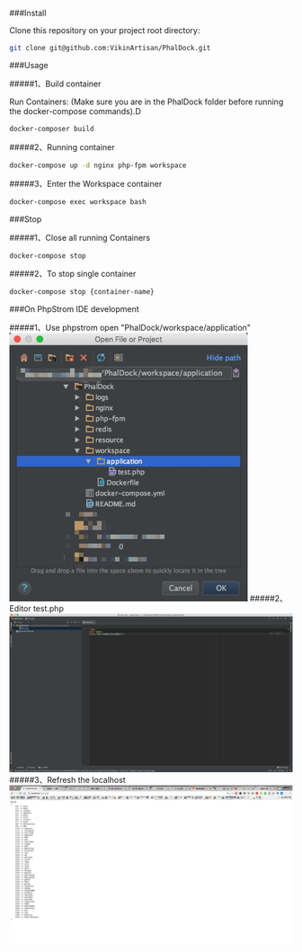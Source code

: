 ###Install

Clone this repository on your project root directory:

```bash
git clone git@github.com:VikinArtisan/PhalDock.git
```

###Usage

#####1、Build container

Run Containers: (Make sure you are in the PhalDock folder before running the docker-compose commands).D

```bash
docker-composer build
```
#####2、Running container

```bash
docker-compose up -d nginx php-fpm workspace
```
#####3、Enter the Workspace container

```bash
docker-compose exec workspace bash
```

###Stop

#####1、Close all running Containers

```bash
docker-compose stop
```
#####2、To stop single container 

```bash
docker-compose stop {container-name}
```

###On PhpStrom IDE development 

#####1、Use phpstrom open "PhalDock/workspace/application"
![image](https://github.com/VikinArtisan/PhalDock/blob/master/resource/open.png)
#####2、Editor test.php
![image](https://github.com/VikinArtisan/PhalDock/blob/master/resource/editor.png)
#####3、Refresh the localhost
![image](https://github.com/VikinArtisan/PhalDock/blob/master/resource/localhost.png)
